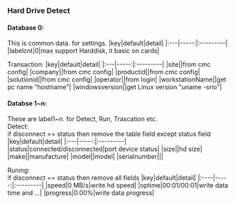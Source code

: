 ### Hard Drive Detect

#### Database 0:
  This is common data. for settings.
  |key|default|detail|
  |:---|-----:|:---------|
  |labelcnt|0|max support Harddisk, it basic on cards|

  Transaction:
  |key|default|detail|
  |:---|-----:|:---------|
  |site||from cmc config|
  |company||from cmc config|
  |productid||from cmc config|
  |solutionid||from cmc config|
  |operator||from login|
  |workstationName||get pc name "hostname"|
  |windowsversion||get Linux version "uname -srio"|   
       
       


#### Databse 1~n:
  These are label1~n. for Detect, Run, Trascation etc.  
  Detect:  
   if disconnect == status then remove the table field except status field
  |key|default|detail|
  |:---|-----:|:---------|
  |status|connected/disconnected|port device status|
  |size||hd size|
  |make||manufacture|
  |model||model|
  |serialnumber|||
 
  Runing:    
   if disconnect == status then remove all fields
  |key|default|detail|
  |:----|-----:|:---------|
  |speed|0 MB/s|write hd speed|
  |optime|00:01/00:01|write data time and ...|
  |progress|0.00%|write data progress|

  




